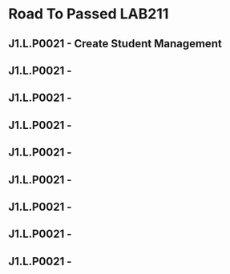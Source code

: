 # Road To Passed LAB211

## J1.L.P0021 - Create Student Management
## J1.L.P0021 - 
## J1.L.P0021 - 
## J1.L.P0021 - 
## J1.L.P0021 - 
## J1.L.P0021 - 
## J1.L.P0021 - 
## J1.L.P0021 - 
## J1.L.P0021 - 
